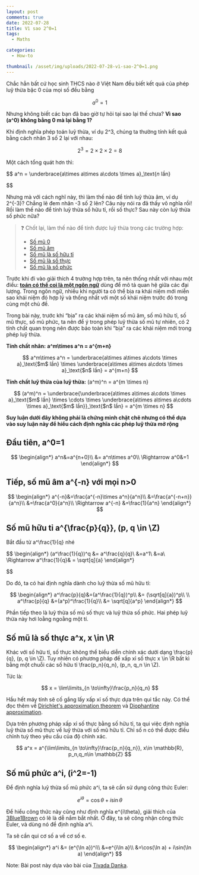 ```yaml
---
layout: post
comments: true
date: 2022-07-28
title: Vì sao 2^0=1
tags:
  - Maths

categories:
  - How-to

thumbnail: /asset/img/uploads/2022-07-28-vì-sao-2^0=1.png
---
```


Chắc hẳn bất cứ học sinh THCS nào ở Việt Nam đều biết kết quả của phép luỹ thừa bậc 0 của mọi số đều bằng 


$$
a^0=1
$$


Nhưng không biết các bạn đã bao giờ tự hỏi tại sao lại thế chưa? **Vì sao** **\(a^0\)** **không bằng 0 mà lại bằng 1?**


Khi định nghĩa phép toán luỹ thừa, ví dụ 2^3, chúng ta thường tính kết quả bằng cách nhân 3 số 2 lại với nhau:


$$
2^3=2\times2\times2=8
$$


 Một cách tổng quát hơn thì:


$$
a^n = \underbrace{a\times a\times a\cdots \times a}_\text{$n$ lần}

$$


Nhưng mà với cách nghĩ này, thì làm thế nào để tính luỹ thừa âm, ví dụ 2^{-3}? Chẳng lẽ đem nhân -3 số 2 lên? Câu này nói ra đã thấy vô nghĩa rồi! Rồi làm thế nào để tính luỹ thừa số hữu tỉ, rồi số thực? Sau này còn luỹ thừa số phức nữa?


> ❓ Chốt lại, làm thế nào để tính được luỹ thừa trong các trường hợp:  
>- [Số mũ 0](/4e0c22f1b8d74929a4e63f9b13dddf13#6f7cdec496064c41bb3174ad47e5f055)  
>- [Số mũ âm](/4e0c22f1b8d74929a4e63f9b13dddf13#347b8c0d920048aea983cc56fcd9f627)  
>- [Số mũ là số hữu tỉ](/4e0c22f1b8d74929a4e63f9b13dddf13#a446982b51bf462aa4300d8a072e7981)  
>- [Số mũ là số thực](/4e0c22f1b8d74929a4e63f9b13dddf13#fc788afb08b74d0f9d17a7fc5c00568e)  
>- [Số mũ là số phức](/4e0c22f1b8d74929a4e63f9b13dddf13#c8e8996570aa4f5e90b7a1da79f6d244)


Trước khi đi vào giải thích 4 trường hợp trên, ta nên thống nhất với nhau một điều: <u>**toán có thể coi là một ngôn ngữ**</u> dùng để mô tả quan hệ giữa các đại lượng. Trong ngôn ngữ, nhiều khi người ta có thể bịa ra khái niệm mới miễn sao khái niệm đó hợp lý và thống nhất với một số khái niệm trước đó trong cùng một chủ đề. 


Trong bài này, trước khi “bịa” ra các khái niệm số mũ âm, số mũ hữu tỉ, số mũ thực, số mũ phức, ta nên để ý trong phép luỹ thừa số mũ tự nhiên, có 2 tính chất quan trọng nên được bảo toàn khi “bịa” ra các khái niệm mới trong phép luỹ thừa.


**Tính chất nhân:** **a^m\times a^n = a^{m+n}**


$$
a^m\times a^n = \underbrace{a\times a\times a\cdots \times a}_\text{$m$ lần} \times \underbrace{a\times a\times a\cdots \times a}_\text{$n$ lần} = a^{m+n}
$$


**Tính chất luỹ thừa của luỹ thừa:** (a^m)^n = a^{m \times n}


$$
(a^m)^n = \underbrace{\underbrace{a\times a\times a\cdots \times a}_\text{$m$ lần} \times \cdots \times \underbrace{a\times a\times a\cdots \times a}_\text{$m$ lần}}_\text{$n$ lần} = a^{m \times n}
$$


**Suy luận dưới đây không phải là chứng minh chặt chẽ nhưng có thể dựa vào suy luận này để hiểu cách định nghĩa các phép luỹ thừa mở rộng**


## Đầu tiên, a^0=1


$$
\begin{align*}
a^n&=a^{n+0}\\
&= a^n\times a^0\\
\Rightarrow a^0&=1
\end{align*}
$$


## Tiếp, số mũ âm a^{-n} với mọi n>0 


$$
\begin{align*}
a^{-n}&=\frac{a^{-n}\times a^n}{a^n}\\
&=\frac{a^{-n+n}}{a^n}\\
&=\frac{a^0}{a^n}\\
\Rightarrow a^{-n} &=\frac{1}{a^n}
\end{align*}
$$


## Số mũ hữu tỉ a^{\frac{p}{q}}, (p, q \in \Z)


Bắt đầu từ a^\frac{1}{q} nhé


$$
\begin{align*}
(a^\frac{1}{q})^q &= a^\frac{q}{q}\\
&=a^1\\
&=a\\
\Rightarrow a^\frac{1}{q}& = \sqrt[q]{a} 
\end{align*}

$$


Do đó, ta có hai định nghĩa dành cho luỹ thừa số mũ hữu tỉ:


$$
\begin{align*}
a^\frac{p}{q}&=(a^\frac{1}{q})^p\\
&= (\sqrt[q]{a})^p\\
\\
a^\frac{p}{q} &=(a^p)^\frac{1}{q}\\
&= \sqrt[q]{a^p}
\end{align*}
$$


Phần tiếp theo là luỹ thừa số mũ số thực và luỹ thừa số phức. Hai phép luỹ thừa này hơi loằng ngoằng một tí.


## Số mũ là số thực a^x, x \in \R


Khác với số hữu tỉ, số thực không thể biểu diễn chính xác dưới dạng \frac{p}{q}, (p, q \in \Z). Tuy nhiên có phương pháp để xấp xỉ số thực x \in \R bất kì bằng một chuỗi các số hữu tỉ \frac{p_n}{q_n}, (p_n, q_n \in \Z).


Tức là:


$$
x = \lim\limits_{n \to\infty}\frac{p_n}{q_n}
$$


Hầu hết máy tính sẽ cố gắng lấy xấp xỉ số thực dựa trên qui tắc này. Có thể đọc thêm về [Dirichlet's approximation theorem](https://en.wikipedia.org/wiki/Dirichlet%27s_approximation_theorem) và [Diophantine approximation](https://en.wikipedia.org/wiki/Diophantine_approximation).


Dựa trên phương pháp xấp xỉ số thực bằng số hữu tỉ, ta qui việc định nghĩa luỹ thừa số mũ thực về luỹ thừa với số mũ hữu tỉ. Chỉ số n có thể được điều chỉnh tuỳ theo yêu cầu của độ chính xác.


$$
a^x = a^{\lim\limits_{n \to\infty}\frac{p_n}{q_n}}, x\in \mathbb{R}, p_n,q_n\in \mathbb{Z}
$$


## Số mũ phức a^i, (i^2=-1)


Để định nghĩa luỹ thừa số mũ phức a^i, ta sẽ cần sử dụng công thức Euler:


$$
e^{i\theta} = \cos \theta + i \sin \theta
$$


Để hiểu công thức này cũng như định nghĩa e^{i\theta}, giải thích của [3Blue1Brown](https://youtu.be/v0YEaeIClKY) có lẽ là dễ nắm bắt nhất. Ở đây, ta sẽ công nhận công thức Euler, và dùng nó để định nghĩa a^i.


Ta sẽ cần qui cơ số a về cơ số e.


$$
\begin{align*}
a^i &= (e^{\ln a})^i\\
&=e^{i\ln a}\\
&=\cos(\ln a) + i\sin(\ln a)
\end{align*}
$$


Note: Bài post này dựa vào bài của [Tivada Danka](https://www.tivadardanka.com/blog/the-surprising-story-of-the-exponential-function).

